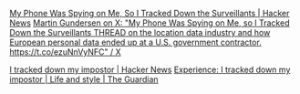 
[My Phone Was Spying on Me, So I Tracked Down the Surveillants | Hacker News](https://news.ycombinator.com/item?id=25288341)
[Martin Gundersen on X: "My Phone Was Spying on Me, so I Tracked Down the Surveillants THREAD on the location data industry and how European personal data ended up at a U.S. government contractor. https://t.co/ezuNnVyNFC" / X](https://twitter.com/martingund/status/1334465877153095680)

[I tracked down my impostor | Hacker News](https://news.ycombinator.com/item?id=26604093)
[Experience: I tracked down my impostor | Life and style | The Guardian](https://www.theguardian.com/lifeandstyle/2021/mar/26/experience-i-tracked-down-my-impostor)
